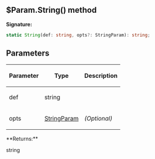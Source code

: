 
## $Param.String() method

**Signature:**

```typescript
static String(def: string, opts?: StringParam): string;
```

## Parameters

<table><thead><tr><th>

Parameter


</th><th>

Type


</th><th>

Description


</th></tr></thead>
<tbody><tr><td>

def


</td><td>

string


</td><td>


</td></tr>
<tr><td>

opts


</td><td>

[StringParam](/reference/stringparam.md)


</td><td>

_(Optional)_


</td></tr>
</tbody></table>
**Returns:**

string

